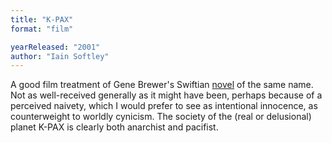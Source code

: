 ```yaml
---
title: "K-PAX"
format: "film"

yearReleased: "2001"
author: "Iain Softley"
---
```

A good film treatment of Gene Brewer's Swiftian <a href="b.htm#Brewer">novel</a> of the same name. Not as well-received  generally as it might have been, perhaps because of a perceived naivety, which I  would prefer to see as intentional innocence, as counterweight to worldly  cynicism. The society of the (real or delusional) planet K-PAX is clearly both  anarchist and pacifist.
 